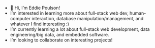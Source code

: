 - 👋 Hi, I’m Eddie Poulson! 
-  I’m interested in learning more about full-stack web dev, human-computer interaction, database manipulation/management, and whatever I find interesting :)
-  I’m currently learning a lot about full-stack web development, data engineering/big data, and embedded software.
-  I’m looking to collaborate on interesting projects!

<!---
UnitedPuggs/UnitedPuggs is a ✨ special ✨ repository because its `README.md` (this file) appears on your GitHub profile.
You can click the Preview link to take a look at your changes.
--->
